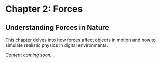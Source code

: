# Chapter 2: Forces

## Understanding Forces in Nature

This chapter delves into how forces affect objects in motion and how to simulate realistic physics in digital environments.

_Content coming soon..._
